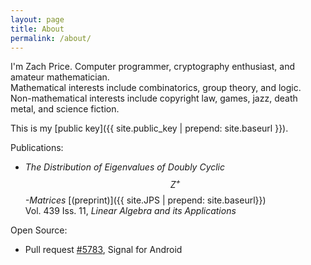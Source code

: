 ```yaml
---
layout: page
title: About
permalink: /about/
---
```


I'm Zach Price. Computer programmer, cryptography enthusiast, and amateur mathematician.  
Mathematical interests include combinatorics, group theory, and logic.  
Non-mathematical interests include copyright law, games, jazz, death metal, and science fiction.

This is my [public key]({{ site.public_key | prepend: site.baseurl }}).

Publications:

* _The Distribution of Eigenvalues of Doubly Cyclic $$Z^+$$-Matrices_ [(preprint)]({{ site.JPS | prepend: site.baseurl}})  
Vol. 439 Iss. 11, _Linear Algebra and its Applications_  

Open Source:

* Pull request [#5783](https://github.com/WhisperSystems/Signal-Android/pull/5783), Signal for Android
